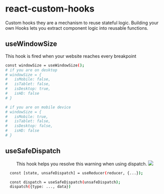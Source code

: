 # react-custom-hooks

Custom hooks they are a mechanism to reuse stateful logic. Building your own Hooks lets you extract component logic into reusable functions.


## useWindowSize
<p>This hook is fired when your website reaches every breakpoint</p>

```sh
const windowSize = useWindowSize();
# if you are on desktop 
# windowSize = { 
#   isMobile: false,
#   isTablet: false,
#   isDesktop: true,
#   isHD: false
# }

# if you are on mobile device 
# windowSize = {
#   isMobile: true,
#   isTablet: false,
#   isDesktop: false,
#   isHD: false
# }
```

## useSafeDispatch

<p align="center">
    This hook helps you resolve this warning when using dispatch.
    <img src="https://miro.medium.com/max/1172/1*LNooQtqru3ZavWrnxNs2mQ.png" />
</p>

```sh
  const [state, unsafeDispatch] = useReducer(reducer, {...});

  const dispatch = useSafeDispatch(unsafeDispatch);
  dispatch({type: ..., data})
```
